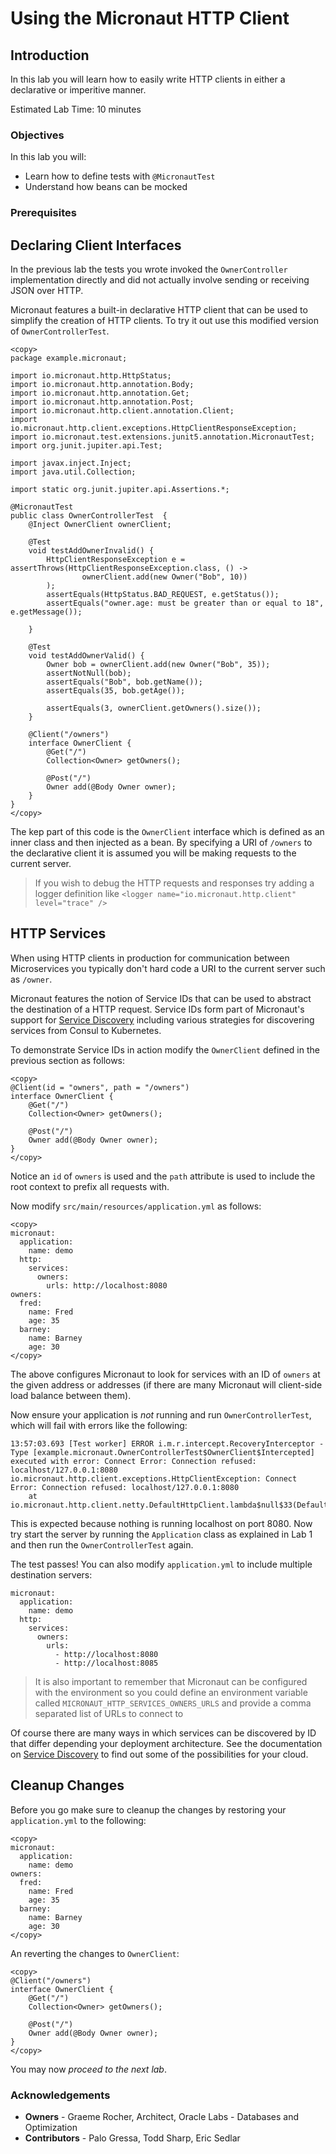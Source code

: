 # Using the Micronaut HTTP Client

## Introduction
In this lab you will learn how to easily write HTTP clients in either a declarative or imperitive manner.

Estimated Lab Time: 10 minutes

### Objectives

In this lab you will:
* Learn how to define tests with `@MicronautTest`
* Understand how beans can be mocked

### Prerequisites

## Declaring Client Interfaces

In the previous lab the tests you wrote invoked the `OwnerController` implementation directly and did not actually involve sending or receiving JSON over HTTP.

Micronaut features a built-in declarative HTTP client that can be used to simplify the creation of HTTP clients. To try it out use this modified version of `OwnerControllerTest`.

	<copy>
	package example.micronaut;

	import io.micronaut.http.HttpStatus;
	import io.micronaut.http.annotation.Body;
	import io.micronaut.http.annotation.Get;
	import io.micronaut.http.annotation.Post;
	import io.micronaut.http.client.annotation.Client;
	import io.micronaut.http.client.exceptions.HttpClientResponseException;
	import io.micronaut.test.extensions.junit5.annotation.MicronautTest;
	import org.junit.jupiter.api.Test;

	import javax.inject.Inject;
	import java.util.Collection;

	import static org.junit.jupiter.api.Assertions.*;

	@MicronautTest
	public class OwnerControllerTest  {
	    @Inject OwnerClient ownerClient;

	    @Test
	    void testAddOwnerInvalid() {
	        HttpClientResponseException e = assertThrows(HttpClientResponseException.class, () ->
	                ownerClient.add(new Owner("Bob", 10))
	        );
	        assertEquals(HttpStatus.BAD_REQUEST, e.getStatus());
	        assertEquals("owner.age: must be greater than or equal to 18", e.getMessage());

	    }

	    @Test
	    void testAddOwnerValid() {
	        Owner bob = ownerClient.add(new Owner("Bob", 35));
	        assertNotNull(bob);
	        assertEquals("Bob", bob.getName());
	        assertEquals(35, bob.getAge());

	        assertEquals(3, ownerClient.getOwners().size());
	    }

	    @Client("/owners")
	    interface OwnerClient {
	        @Get("/")
	        Collection<Owner> getOwners();

	        @Post("/")
	        Owner add(@Body Owner owner);
	    }
	}
	</copy>

The kep part of this code is the `OwnerClient` interface which is defined as an inner class and then injected as a bean. By specifying a URI of `/owners` to the declarative client it is assumed you will be making requests to the current server.

> If you wish to debug the HTTP requests and responses try adding a logger definition like `<logger name="io.micronaut.http.client" level="trace" />`

## HTTP Services

When using HTTP clients in production for communication between Microservices you typically don't hard code a URI to the current server such as `/owner`.

Micronaut features the notion of Service IDs that can be used to abstract the destination of a HTTP request. Service IDs form part of Micronaut's support for [Service Discovery](https://docs.micronaut.io/latest/guide/index.html#serviceDiscovery) including various strategies for discovering services from Consul to Kubernetes.

To demonstrate Service IDs in action modify the `OwnerClient` defined in the previous section as follows:

	<copy>
    @Client(id = "owners", path = "/owners")
    interface OwnerClient {
        @Get("/")
        Collection<Owner> getOwners();

        @Post("/")
        Owner add(@Body Owner owner);
    }
	</copy>

Notice an `id` of `owners` is used and the `path` attribute is used to include the root context to prefix all requests with.

Now modify `src/main/resources/application.yml` as follows:

	<copy>
	micronaut:
	  application:
	    name: demo
	  http:
	    services:
	      owners:
	        urls: http://localhost:8080
	owners:
	  fred:
	    name: Fred
	    age: 35
	  barney:
	    name: Barney
	    age: 30
	</copy>

The above configures Micronaut to look for services with an ID of `owners` at the given address or addresses (if there are many Micronaut will client-side load balance between them).

Now ensure your application is _not_ running and run `OwnerControllerTest`, which will fail with errors like the following:

```
13:57:03.693 [Test worker] ERROR i.m.r.intercept.RecoveryInterceptor - Type [example.micronaut.OwnerControllerTest$OwnerClient$Intercepted] executed with error: Connect Error: Connection refused: localhost/127.0.0.1:8080
io.micronaut.http.client.exceptions.HttpClientException: Connect Error: Connection refused: localhost/127.0.0.1:8080
	at io.micronaut.http.client.netty.DefaultHttpClient.lambda$null$33(DefaultHttpClient.java:1111)
```

This is expected because nothing is running localhost on port 8080. Now try start the server by running the `Application` class as explained in Lab 1 and then run the `OwnerControllerTest` again.

The test passes! You can also modify `application.yml` to include multiple destination servers:

```
micronaut:
  application:
    name: demo
  http:
    services:
      owners:
        urls:
          - http://localhost:8080
          - http://localhost:8085
```

> It is also important to remember that Micronaut can be configured with the environment so you could define an environment variable called `MICRONAUT_HTTP_SERVICES_OWNERS_URLS` and provide a comma separated list of URLs to connect to

Of course there are many ways in which services can be discovered by ID that differ depending your deployment architecture. See the documentation on [Service Discovery](https://docs.micronaut.io/latest/guide/index.html#serviceDiscovery) to find out some of the possibilities for your cloud.

## Cleanup Changes

Before you go make sure to cleanup the changes by restoring your `application.yml` to the following:

	<copy>
	micronaut:
	  application:
	    name: demo
	owners:
	  fred:
	    name: Fred
	    age: 35
	  barney:
	    name: Barney
	    age: 30
	</copy>

An reverting the changes to `OwnerClient`:

	<copy>
    @Client("/owners")
    interface OwnerClient {
        @Get("/")
        Collection<Owner> getOwners();

        @Post("/")
        Owner add(@Body Owner owner);
    }
	</copy>	

You may now *proceed to the next lab*.

### Acknowledgements
- **Owners** - Graeme Rocher, Architect, Oracle Labs - Databases and Optimization
- **Contributors** - Palo Gressa, Todd Sharp, Eric Sedlar